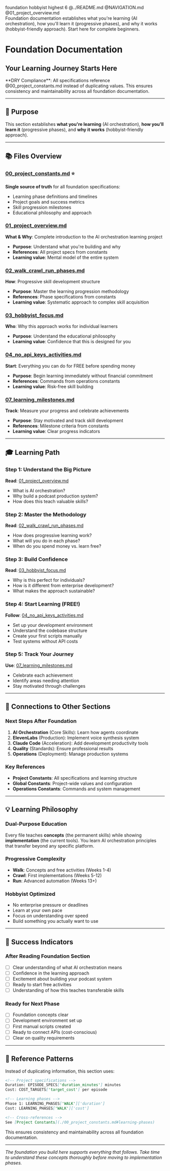 <document type="domain-index" version="3.1.0" enhanced="2025-08-11">
  <metadata>
    <title>Foundation Documentation - Your Learning Journey Starts Here</title>
    <category>foundation</category>
    <audience>hobbyist</audience>
    <priority>highest</priority>
    <file-count>6</file-count>
    <navigation>
      <up>@../README.md</up>
      <index>@NAVIGATION.md</index>
      <next>@01_project_overview.md</next>
    </navigation>
  </metadata>

  <summary>
    Foundation documentation establishes what you're learning (AI orchestration), how you'll learn it 
    (progressive phases), and why it works (hobbyist-friendly approach). Start here for complete beginners.
  </summary>
</document>

# Foundation Documentation
## Your Learning Journey Starts Here

<dry-compliance>
  **DRY Compliance**: All specifications reference @00_project_constants.md instead of duplicating values.
  This ensures consistency and maintainability across all foundation documentation.
</dry-compliance>

---

## 🎯 Purpose

This section establishes **what you're learning** (AI orchestration), **how you'll learn it** (progressive phases), and **why it works** (hobbyist-friendly approach).

---

## 📚 Files Overview

### [00_project_constants.md](./00_project_constants.md) ⭐
**Single source of truth** for all foundation specifications:
- Learning phase definitions and timelines  
- Project goals and success metrics
- Skill progression milestones
- Educational philosophy and approach

### [01_project_overview.md](./01_project_overview.md) 
**What & Why**: Complete introduction to the AI orchestration learning project
- **Purpose**: Understand what you're building and why
- **References**: All project specs from constants
- **Learning value**: Mental model of the entire system

### [02_walk_crawl_run_phases.md](./02_walk_crawl_run_phases.md)
**How**: Progressive skill development structure
- **Purpose**: Master the learning progression methodology  
- **References**: Phase specifications from constants
- **Learning value**: Systematic approach to complex skill acquisition

### [03_hobbyist_focus.md](./03_hobbyist_focus.md)
**Who**: Why this approach works for individual learners
- **Purpose**: Understand the educational philosophy
- **Learning value**: Confidence that this is designed for you

### [04_no_api_keys_activities.md](./04_no_api_keys_activities.md) 
**Start**: Everything you can do for FREE before spending money
- **Purpose**: Begin learning immediately without financial commitment
- **References**: Commands from operations constants
- **Learning value**: Risk-free skill building

### [07_learning_milestones.md](./07_learning_milestones.md)
**Track**: Measure your progress and celebrate achievements  
- **Purpose**: Stay motivated and track skill development
- **References**: Milestone criteria from constants
- **Learning value**: Clear progress indicators

---

## 🎓 Learning Path

### Step 1: Understand the Big Picture
**Read**: [01_project_overview.md](./01_project_overview.md)
- What is AI orchestration?
- Why build a podcast production system?
- How does this teach valuable skills?

### Step 2: Master the Methodology  
**Read**: [02_walk_crawl_run_phases.md](./02_walk_crawl_run_phases.md)
- How does progressive learning work?
- What will you do in each phase?
- When do you spend money vs. learn free?

### Step 3: Build Confidence
**Read**: [03_hobbyist_focus.md](./03_hobbyist_focus.md)  
- Why is this perfect for individuals?
- How is it different from enterprise development?
- What makes the approach sustainable?

### Step 4: Start Learning (FREE!)
**Follow**: [04_no_api_keys_activities.md](./04_no_api_keys_activities.md)
- Set up your development environment
- Understand the codebase structure  
- Create your first scripts manually
- Test systems without API costs

### Step 5: Track Your Journey
**Use**: [07_learning_milestones.md](./07_learning_milestones.md)
- Celebrate each achievement
- Identify areas needing attention
- Stay motivated through challenges

---

## 🔗 Connections to Other Sections

### Next Steps After Foundation
1. **AI Orchestration** (Core Skills): Learn how agents coordinate
2. **ElevenLabs** (Production): Implement voice synthesis system
3. **Claude Code** (Acceleration): Add development productivity tools
4. **Quality** (Standards): Ensure professional results
5. **Operations** (Deployment): Manage production systems

### Key References
- **Project Constants**: All specifications and learning structure
- **Global Constants**: Project-wide values and configuration  
- **Operations Constants**: Commands and system management

---

## 💡 Learning Philosophy

### Dual-Purpose Education
Every file teaches **concepts** (the permanent skills) while showing **implementation** (the current tools). You learn AI orchestration principles that transfer beyond any specific platform.

### Progressive Complexity
- **Walk**: Concepts and free activities (Weeks 1-4)
- **Crawl**: First implementations (Weeks 5-12) 
- **Run**: Advanced automation (Weeks 13+)

### Hobbyist Optimized
- No enterprise pressure or deadlines
- Learn at your own pace
- Focus on understanding over speed
- Build something you actually want to use

---

## 🎯 Success Indicators

### After Reading Foundation Section
- [ ] Clear understanding of what AI orchestration means
- [ ] Confidence in the learning approach
- [ ] Excitement about building your podcast system
- [ ] Ready to start free activities
- [ ] Understanding of how this teaches transferable skills

### Ready for Next Phase
- [ ] Foundation concepts clear
- [ ] Development environment set up  
- [ ] First manual scripts created
- [ ] Ready to connect APIs (cost-conscious)
- [ ] Clear on quality requirements

---

## 🔧 Reference Patterns

Instead of duplicating information, this section uses:

```markdown
<!-- Project specifications -->
Duration: EPISODE_SPECS['duration_minutes'] minutes
Cost: COST_TARGETS['target_cost'] per episode  

<!-- Learning phases -->
Phase 1: LEARNING_PHASES['WALK']['duration']
Cost: LEARNING_PHASES['WALK']['cost']

<!-- Cross-references -->
See [Project Constants](./00_project_constants.md#learning-phases)
```

This ensures consistency and maintainability across all foundation documentation.

---

*The foundation you build here supports everything that follows. Take time to understand these concepts thoroughly before moving to implementation phases.*